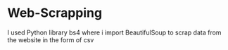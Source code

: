 # Web-Scrapping
I used Python library bs4 where i import BeautifulSoup to scrap data from the website in the form of csv 
